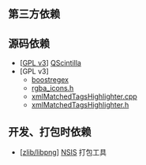 ## 第三方依赖

## 源码依赖

- [[GPL v3](src/qscint/LICENSE)] [QScintilla](https://riverbankcomputing.com/software/qscintilla/intro) 
- [GPL v3] 
    - [boostregex](src/qscint/scintilla/boostregex)
    - [rgba_icons.h](src/rgba_icons.h) 
    - [xmlMatchedTagsHighlighter.cpp](src/qscint/src/xmlMatchedTagsHighlighter.cpp)
    - [xmlMatchedTagsHighlighter.h](src/qscint/src/xmlMatchedTagsHighlighter.h)

## 开发、打包时依赖

- [[zlib/libpng](https://nsis.sourceforge.io/License)] [NSIS](https://nsis.sourceforge.io) 
    打包工具
